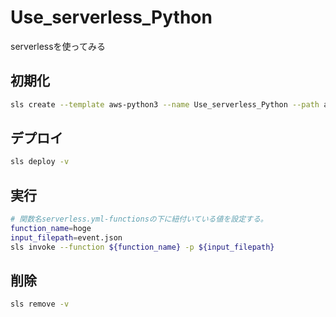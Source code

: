 # Use_serverless_Python
serverlessを使ってみる

## 初期化

``` bash
sls create --template aws-python3 --name Use_serverless_Python --path app
```

## デプロイ

``` bash
sls deploy -v
```

## 実行

``` bash
# 関数名serverless.yml-functionsの下に紐付いている値を設定する。
function_name=hoge
input_filepath=event.json
sls invoke --function ${function_name} -p ${input_filepath}
```

## 削除

``` bash
sls remove -v
```